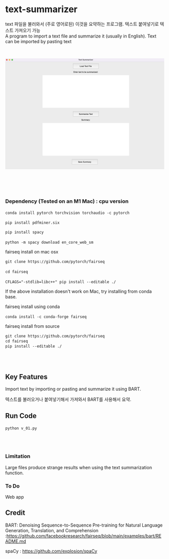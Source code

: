 # text-summarizer


text 파일을 불러와서 (주로 영어로된)  이것을 요약하는 프로그램. 텍스트 붙여넣기로 텍스트 가져오기 가능 <br/> 
A program to import a text file and summarize it (usually in English). Text can be imported by pasting text  <br/> 



<br/> 

![대표](https://github.com/leeseomin/text-summarizer/blob/main/pic/1.png)



  <br/> <br/><br/> 
  
###  Dependency (Tested on an M1 Mac) : cpu version


``` conda install pytorch torchvision torchaudio -c pytorch ```

```pip install pdfminer.six``` 

```
pip install spacy

python -m spacy download en_core_web_sm
```



fairseq install on mac osx

```
git clone https://github.com/pytorch/fairseq

cd fairseq

CFLAGS="-stdlib=libc++" pip install --editable ./
``` 

If the above installation doesn't work on Mac, try installing from conda base.

fairseq install using conda 

```conda install -c conda-forge fairseq```


fairseq install from source 
```
git clone https://github.com/pytorch/fairseq
cd fairseq
pip install --editable ./
```


 <br/><br/> 
 
 
## Key Features


Import text by importing or pasting and summarize it using BART.


텍스트를 불러오거나 붙여넣기해서 가져와서  BART를 사용해서 요약.
 
 
 
## Run Code 

```python v_01.py``` 

 <br/><br/> 



### Limitation

Large files produce strange results when using the text summarization function.



###  To Do


Web app




## Credit

BART: Denoising Sequence-to-Sequence Pre-training for Natural Language Generation, Translation, and Comprehension :https://github.com/facebookresearch/fairseq/blob/main/examples/bart/README.md


spaCy : https://github.com/explosion/spaCy
